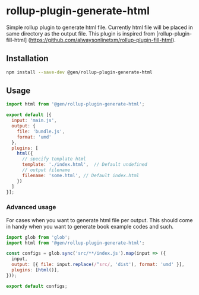 # rollup-plugin-generate-html

Simple rollup plugin to generate html file.  Currently html file will be placed in same directory as the output file.
This plugin is inspired from [rollup-plugin-fill-html]     (https://github.com/alwaysonlinetxm/rollup-plugin-fill-html).

## Installation

```bash
npm install --save-dev @gen/rollup-plugin-generate-html
```

## Usage

```js
import html from '@gen/rollup-plugin-generate-html';

export default [{
  input: 'main.js',
  output: {
    file: 'bundle.js',
    format: 'umd'
  },
  plugins: [
    html({
      // specify template html
      template: './index.html',  // Default undefined
      // output filename
      filename: 'some.html', // Default index.html
    })
  ]
}];
```

### Advanced usage

For cases when you want to generate html file per output. This should come in handy when you want to generate book example codes and such.

```js
import glob from 'glob';
import html from '@gen/rollup-plugin-generate-html';

const configs = glob.sync('src/**/index.js').map(input => ({
  input,
  output: [{ file: input.replace(/^src/, 'dist'), format: 'umd' }],
  plugins: [html()],
}));

export default configs;
```
